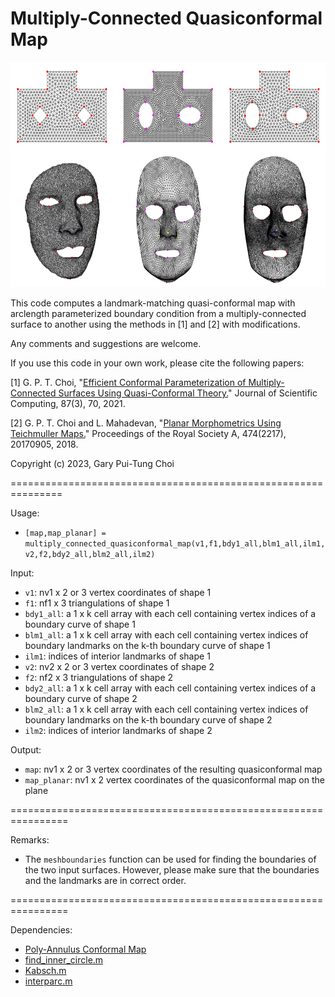 # Multiply-Connected Quasiconformal Map

<img src = "https://github.com/garyptchoi/multiply-connected-quasiconformal-map/blob/main/cover.png" height="360" />

This code computes a landmark-matching quasi-conformal map with arclength parameterized boundary condition from a multiply-connected surface to another using the methods in [1] and [2] with modifications.

Any comments and suggestions are welcome. 

If you use this code in your own work, please cite the following papers:

[1] G. P. T. Choi, 
    "[Efficient Conformal Parameterization of Multiply-Connected Surfaces Using Quasi-Conformal Theory.](https://doi.org/10.1007/s10915-021-01479-y)"
    Journal of Scientific Computing, 87(3), 70, 2021.

[2] G. P. T. Choi and L. Mahadevan, 
    "[Planar Morphometrics Using Teichmuller Maps.](https://doi.org/10.1098/rspa.2017.0905)"
    Proceedings of the Royal Society A, 474(2217), 20170905, 2018. 

Copyright (c) 2023, Gary Pui-Tung Choi

===============================================================

Usage:
* `[map,map_planar] = multiply_connected_quasiconformal_map(v1,f1,bdy1_all,blm1_all,ilm1,v2,f2,bdy2_all,blm2_all,ilm2)`

Input:
* `v1`: nv1 x 2 or 3 vertex coordinates of shape 1
* `f1`: nf1 x 3 triangulations of shape 1
* `bdy1_all`: a 1 x k cell array with each cell containing vertex indices of a boundary curve of shape 1
* `blm1_all`: a 1 x k cell array with each cell containing vertex indices of boundary landmarks on the k-th boundary curve of shape 1
* `ilm1`: indices of interior landmarks of shape 1
* `v2`: nv2 x 2 or 3 vertex coordinates of shape 2
* `f2`: nf2 x 3 triangulations of shape 2
* `bdy2_all`: a 1 x k cell array with each cell containing vertex indices of a boundary curve of shape 2
* `blm2_all`: a 1 x k cell array with each cell containing vertex indices of boundary landmarks on the k-th boundary curve of shape 2
* `ilm2`: indices of interior landmarks of shape 2

Output:
* `map`: nv1 x 2 or 3 vertex coordinates of the resulting quasiconformal map
* `map_planar`: nv1 x 2 vertex coordinates of the quasiconformal map on the plane

================================================================

Remarks:
* The `meshboundaries` function can be used for finding the boundaries of the two input surfaces. However, please make sure that the boundaries and the landmarks are in correct order.

================================================================

Dependencies:
* [Poly-Annulus Conformal Map](https://github.com/garyptchoi/poly-annulus-conformal-map)
* [find_inner_circle.m](https://www.mathworks.com/matlabcentral/fileexchange/32543-maximum-inscribed-circle-using-voronoi-diagram)
* [Kabsch.m](https://www.mathworks.com/matlabcentral/fileexchange/25746-kabsch-algorithm)
* [interparc.m](https://www.mathworks.com/matlabcentral/fileexchange/34874-interparc)
